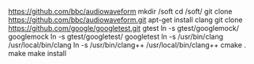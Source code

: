 https://github.com/bbc/audiowaveform
mkdir /soft
cd /soft/
git clone https://github.com/bbc/audiowaveform.git
apt-get install clang
git clone https://github.com/google/googletest.git gtest
ln -s gtest/googlemock/ googlemock
ln -s gtest/googletest/ googletest
ln -s /usr/bin/clang /usr/local/bin/clang
ln -s /usr/bin/clang++  /usr/local/bin/clang++
cmake .
make
make install